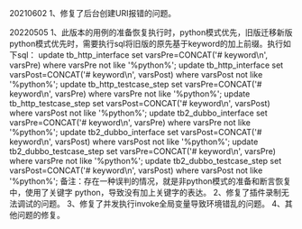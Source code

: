 20210602
1、修复了后台创建URI报错的问题。

20220505
1、此版本的用例的准备恢复执行时，python模式优先，旧版迁移新版python模式优先时，需要执行sql将旧版的原先基于keyword的加上前缀。执行如下sql：
update tb_http_interface set varsPre=CONCAT('# keyword\n', varsPre) where varsPre not like '%python%';
update tb_http_interface set varsPost=CONCAT('# keyword\n', varsPost) where varsPost not like '%python%';
update tb_http_testcase_step set varsPre=CONCAT('# keyword\n', varsPre) where varsPre not like '%python%';
update tb_http_testcase_step set varsPost=CONCAT('# keyword\n', varsPost) where varsPost not like '%python%';
update tb2_dubbo_interface set varsPre=CONCAT('# keyword\n', varsPre) where varsPre not like '%python%';
update tb2_dubbo_interface set varsPost=CONCAT('# keyword\n', varsPost) where varsPost not like '%python%';
update tb2_dubbo_testcase_step set varsPre=CONCAT('# keyword\n', varsPre) where varsPre not like '%python%';
update tb2_dubbo_testcase_step set varsPost=CONCAT('# keyword\n', varsPost) where varsPost not like '%python%';
备注：存在一种误判的情况，就是非python模式的准备和断言恢复中，使用了关键字 python，导致没有加上关键字的表达。
2、修复了插件录制无法调试的问题。
3、修复了并发执行invoke全局变量导致环境错乱的问题。
4、其他问题的修复。